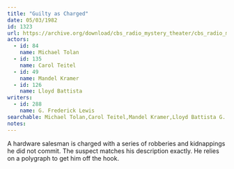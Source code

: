 ```yaml
---
title: "Guilty as Charged"
date: 05/03/1982
id: 1323
url: https://archive.org/download/cbs_radio_mystery_theater/cbs_radio_mystery_theater-1301-1350.zip/cbs_radio_mystery_theater-1301-1350%2Fcbsrmt_1323_guilty_as_charged.mp3
actors:  
  - id: 84
    name: Michael Tolan  
  - id: 135
    name: Carol Teitel  
  - id: 49
    name: Mandel Kramer  
  - id: 126
    name: Lloyd Battista
writers:  
  - id: 288
    name: G. Frederick Lewis
searchable: Michael Tolan,Carol Teitel,Mandel Kramer,Lloyd Battista G. Frederick Lewis
notes:  
---
```

A hardware salesman is charged with a series of robberies and kidnappings he did not commit. The suspect matches his description exactly. He relies on a polygraph to get him off the hook.